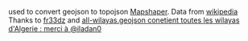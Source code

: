 used to convert geojson to topojson [Mapshaper](https://mapshaper.org/).
Data from [wikipedia](https://en.wikipedia.org/wiki/Algeria)
Thanks to [fr33dz](https://github.com/fr33dz/Algeria-geojson)
and [all-wilayas.geojson conetient toutes les wilayas d'Algerie : merci à @iladan0](https://github.com/iladan0/Algerian-Population-Density)
